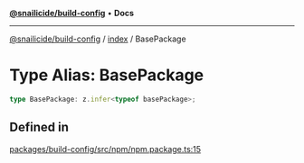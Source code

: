 [**@snailicide/build-config**](../../README.md) • **Docs**

---

[@snailicide/build-config](../../README.md) / [index](../README.md) / BasePackage

# Type Alias: BasePackage

```ts
type BasePackage: z.infer<typeof basePackage>;
```

## Defined in

[packages/build-config/src/npm/npm.package.ts:15](https://github.com/gbtunney/snailicide-monorepo/blob/864f9979e97eb579a793bd06e883355f7bea5c52/packages/build-config/src/npm/npm.package.ts#L15)

